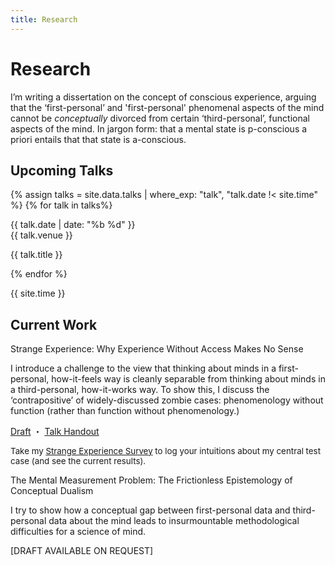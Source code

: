 ```yaml
---
title: Research
---
```


<h1 id="research">Research</h1>

<p class="page-description">I’m writing a dissertation on the concept of conscious experience, arguing that the ‘first-personal’ and 'first-personal' phenomenal aspects of the mind cannot be <em>conceptually</em> divorced from certain ‘third-personal’, functional aspects of the mind. In jargon form: that a mental state is p-conscious a priori entails that that state is a-conscious.</p>

<h2>Upcoming Talks</h2>

{% assign talks = site.data.talks | where_exp: "talk", "talk.date !< site.time" %}
{% for talk in talks%}

<div class="talk row">
  <div class="talk-date col">{{ talk.date | date: "%b %d" }}</div>
  <div class="col">
    <div class="talk-venue">{{ talk.venue }}</div>
    <p class="talk-title">{{ talk.title }}</p>
  </div>
</div>

{% endfor %}

{{ site.time }}

<h2>Current Work</h2>

<p class="item-title">Strange Experience: Why Experience Without Access Makes No Sense</p>

<div class="item-description">
<p>I introduce a challenge to the view that thinking about minds in a first-personal, how-it-feels way is cleanly separable from thinking about minds in a third-personal, how-it-works way. To show this, I discuss the ‘contrapositive’ of widely-discussed zombie cases: phenomenology without function (rather than function without phenomenology.)</p>
<div class="little-links">
	<a href="assets/Kernion - Strange Experience.pdf">Draft</a> ・ <a href="assets/Kernion - Strange Experience - Pacific APA Handout.pdf">Talk Handout</a>
</div>
</div>

<div class="card bg-faded">
<div class="card-block"><p style="margin-bottom:0; font-size:10pt;">Take my <a href="">Strange Experience Survey</a> to log your intuitions about my central test case (and see the current results).</p></div></div>

<p class="item-title">The Mental Measurement Problem: The Frictionless Epistemology of Conceptual Dualism</p>

<div class="item-description">
<p>I try to show how a conceptual gap between first-personal data and third-personal data about the mind leads to insurmountable methodological difficulties for a science of mind.</p>
<div class="little-links">
	<p>[DRAFT AVAILABLE ON REQUEST]</p>
</div>
</div>